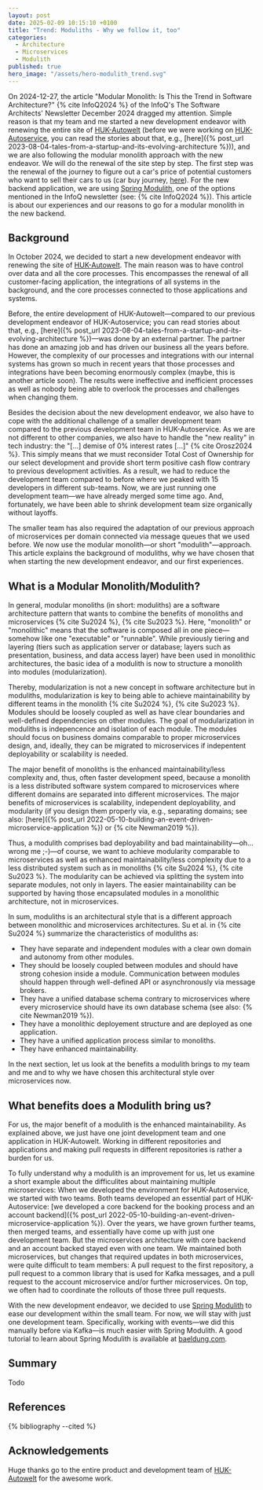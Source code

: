 ```yaml
---
layout: post
date: 2025-02-09 10:15:10 +0100
title: "Trend: Moduliths - Why we follow it, too"
categories:
  - Architecture
  - Microservices
  - Modulith
published: true
hero_image: "/assets/hero-modulith_trend.svg"
---
```

On 2024-12-27, the article "Modular Monolith: Is This the Trend in Software Architecture?" {% cite InfoQ2024 %} of the InfoQ's The Software Architects' Newsletter December 2024 dragged my attention.
Simple reason is that my team and me started a new development endeavor with renewing the entire site of [HUK-Autowelt](https://www.huk-autowelt.de) (before we were working on [HUK-Autoservice](https://www.huk-autoservice.de), you can read the stories about that, e.g., [here]({% post_url 2023-08-04-tales-from-a-startup-and-its-evolving-architecture %})), and we are also following the modular monolith approach with the new endeavor.
We will do the renewal of the site step by step.
The first step was the renewal of the journey to figure out a car's price of potential customers who want to sell their cars to us (car buy journey, [here](https://bewertung.huk-autowelt.de)).
For the new backend application, we are using [Spring Modulith](https://spring.io/projects/spring-modulith), one of the options mentioned in the InfoQ newsletter (see: {% cite InfoQ2024 %}).
This article is about our experiences and our reasons to go for a modular monolith in the new backend.

## Background

In October 2024, we decided to start a new development endeavor with renewing the site of [HUK-Autowelt](https://www.huk-autowelt.de).
The main reason was to have control over data and all the core processes.
This encompasses the renewal of all customer-facing application, the integrations of all systems in the background, and the core processes connected to those applications and systems.

Before, the entire development of HUK-Autowelt—compared to our previous development endeavor of HUK-Autoservice; you can read stories about that, e.g., [here]({% post_url 2023-08-04-tales-from-a-startup-and-its-evolving-architecture %})—was done by an external partner.
The partner has done an amazing job and has driven our business all the years before.
However, the complexity of our processes and integrations with our internal systems has grown so much in recent years that those processes and integrations have been becoming enormously complex (maybe, this is another article soon).
The results were ineffective and inefficient processes as well as nobody being able to overlook the processes and challenges when changing them.

Besides the decision about the new development endeavor, we also have to cope with the additional challenge of a smaller development team compared to the previous development team in HUK-Autoservice.
As we are not different to other companies, we also have to handle the "new reality" in tech industry: the "[...] demise of 0% interest rates [...]" {% cite Orosz2024 %}.
This simply means that we must reconsider Total Cost of Ownership for our select development and provide short term positive cash flow contrary to previous development activities.
As a result, we had to reduce the development team compared to before where we peaked with 15 developers in different sub-teams.
Now, we are just running one development team—we have already merged some time ago.
And, fortunately, we have been able to shrink development team size organically without layoffs.

The smaller team has also required the adaptation of our previous approach of microservices per domain connected via message queues that we used before.
We now use the modular monolith—or short "modulith"—approach.
This article explains the background of moduliths, why we have chosen that when starting the new development endeavor, and our first experiences.

## What is a Modular Monolith/Modulith?

In general, modular monoliths (in short: moduliths) are a software architecture pattern that wants to combine the benefits of monoliths and microservices {% cite Su2024 %}, {% cite Su2023 %}.
Here, "monolith" or "monolithic" means that the software is composed all in one piece—somehow like one "executable" or "runnable".
While previously tiering and layering (tiers such as application server or database; layers such as presentation, business, and data access layer) have been used in monolithic architectures, the basic idea of a modulith is now to structure a monolith into modules (modularization).

Thereby, modularization is not a new concept in software architecture but in moduliths, modularization is key to being able to achieve maintainability by different teams in the monolith {% cite Su2024 %}, {% cite Su2023 %}.
Modules should be loosely coupled as well as have clear boundaries and well-defined dependencies on other modules.
The goal of modularization in moduliths is indepencence and isolation of each module.
The modules should focus on business domains comparable to proper microservices design, and, ideally, they can be migrated to microservices if indepentent deployability or scalability is needed.

The major benefit of monoliths is the enhanced maintainability/less complexity and, thus, often faster development speed, because a monolith is a less distributed software system compared to microservices where different domains are separated into different microservices.
The major benefits of microservices is scalability, independent deployability, and modularity (if you design them properly via, e.g., separating domains; see also: [here]({% post_url 2022-05-10-building-an-event-driven-microservice-application %}) or {% cite Newman2019 %}).

Thus, a modulith comprises bad deployability and bad maintainability—oh... wrong me ;-)—of course, we want to achieve modularity comparable to microservices as well as enhanced maintainability/less complexity due to a less distributed system such as in monoliths {% cite Su2024 %}, {% cite Su2023 %}.
The modularity can be achieved via splitting the system into separate modules, not only in layers.
The easier maintainability can be supported by having those encapsulated modules in a monolithic architecture, not in microservices.

In sum, moduliths is an architectural style that is a different approach between monolithic and microservices architectures.
Su et al. in {% cite Su2024 %} summarize the characteristics of moduliths as:
 * They have separate and independent modules with a clear own domain and autonomy from other modules.
 * They should be loosely coupled between modules and should have strong cohesion inside a module. Communication between modules should happen through well-defined API or asynchronously via message brokers.
 * They have a unified database schema contrary to microservices where every microservice should have its own database schema (see also: {% cite Newman2019 %}).
 * They have a monolithic deployement structure and are deployed as one application.
 * They have a unified application process similar to monoliths.
 * They have enhanced maintainability.

In the next section, let us look at the benefits a modulith brings to my team and me and to why we have chosen this architectural style over microservices now.

## What benefits does a Modulith bring us?

For us, the major benefit of a modulith is the enhanced maintainability.
As explained above, we just have one joint development team and one application in HUK-Autowelt.
Working in different repositories and applications and making pull requests in different repositories is rather a burden for us.

To fully understand why a modulith is an improvement for us, let us examine a short example about the difficulites about maintaining multiple microservices:
When we developed the environment for HUK-Autoservice, we started with two teams.
Both teams developed an essential part of HUK-Autoservice: [we developed a core backend for the booking process and an account backend]({% post_url 2022-05-10-building-an-event-driven-microservice-application %}).
Over the years, we have grown further teams, then merged teams, and essentially have come up with just one development team.
But the microservices architecture with core backend and an account backed stayed even with one team.
We maintained both microservices, but changes that required updates in both microservices, were quite difficult to team members: A pull request to the first repository, a pull request to a common library that is used for Kafka messages, and a pull request to the account microservice and/or further microservices.
On top, we often had to coordinate the rollouts of those three pull requests.

With the new development endeavor, we decided to use [Spring Modulith](https://spring.io/projects/spring-modulith) to ease our development within the small team.
For now, we will stay with just one development team.
Specifically, working with events—we did this manually before via Kafka—is much easier with Spring Modulith.
A good tutorial to learn about Spring Modulith is available at [baeldung.com](https://www.baeldung.com/spring-modulith).

## Summary

Todo

## References

{% bibliography --cited %}

## Acknowledgements

Huge thanks go to the entire product and development team of [HUK-Autowelt](https://www.huk-autowelt.de) for the awesome work.